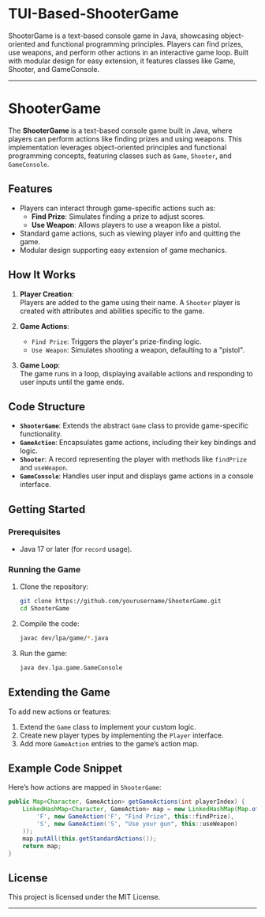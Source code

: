 # TUI-Based-ShooterGame
ShooterGame is a text-based console game in Java, showcasing object-oriented and functional programming principles. Players can find prizes, use weapons, and perform other actions in an interactive game loop. Built with modular design for easy extension, it features classes like Game, Shooter, and GameConsole.

---

# ShooterGame

The **ShooterGame** is a text-based console game built in Java, where players can perform actions like finding prizes and using weapons. This implementation leverages object-oriented principles and functional programming concepts, featuring classes such as `Game`, `Shooter`, and `GameConsole`.  

## Features  

- Players can interact through game-specific actions such as:
  - **Find Prize**: Simulates finding a prize to adjust scores.
  - **Use Weapon**: Allows players to use a weapon like a pistol.
- Standard game actions, such as viewing player info and quitting the game.
- Modular design supporting easy extension of game mechanics.

## How It Works  

1. **Player Creation**:  
   Players are added to the game using their name. A `Shooter` player is created with attributes and abilities specific to the game.  

2. **Game Actions**:  
   - `Find Prize`: Triggers the player's prize-finding logic.  
   - `Use Weapon`: Simulates shooting a weapon, defaulting to a "pistol".  

3. **Game Loop**:  
   The game runs in a loop, displaying available actions and responding to user inputs until the game ends.

## Code Structure  

- **`ShooterGame`**: Extends the abstract `Game` class to provide game-specific functionality.  
- **`GameAction`**: Encapsulates game actions, including their key bindings and logic.  
- **`Shooter`**: A record representing the player with methods like `findPrize` and `useWeapon`.  
- **`GameConsole`**: Handles user input and displays game actions in a console interface.  

## Getting Started  

### Prerequisites  
- Java 17 or later (for `record` usage).  

### Running the Game  

1. Clone the repository:
   ```bash
   git clone https://github.com/yourusername/ShooterGame.git
   cd ShooterGame
   ```

2. Compile the code:
   ```bash
   javac dev/lpa/game/*.java
   ```

3. Run the game:
   ```bash
   java dev.lpa.game.GameConsole
   ```

## Extending the Game  

To add new actions or features:  
1. Extend the `Game` class to implement your custom logic.  
2. Create new player types by implementing the `Player` interface.  
3. Add more `GameAction` entries to the game’s action map.  

## Example Code Snippet  

Here’s how actions are mapped in `ShooterGame`:  
```java
public Map<Character, GameAction> getGameActions(int playerIndex) {
    LinkedHashMap<Character, GameAction> map = new LinkedHashMap(Map.of(
        'F', new GameAction('F', "Find Prize", this::findPrize),
        'S', new GameAction('S', "Use your gun", this::useWeapon)
    ));
    map.putAll(this.getStandardActions());
    return map;
}
```

## License  
This project is licensed under the MIT License.

---  
